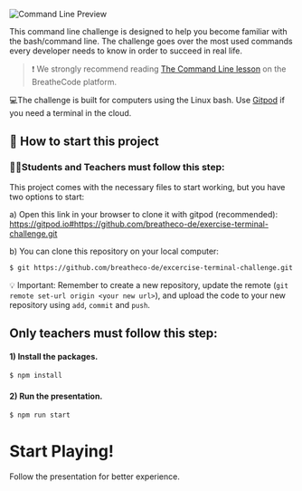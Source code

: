 ![Command Line Preview](https://raw.githubusercontent.com/breatheco-de/exercise-terminal-challenge/master/preview.png)

This command line challenge is designed to help you become familiar with the bash/command line. The challenge goes over the most used commands every developer needs to know in order to succeed in real life.

> :exclamation: We strongly recommend reading [The Command Line lesson](https://content.breatheco.de/en/lesson/the-command-line-the-terminal) on the BreatheCode platform.

💻The challenge is built for computers using the Linux bash. Use [Gitpod](https://gitpod.io) if you need a terminal in the cloud. 

## 🌱  How to start this project

### 👩‍🎓Students and Teachers must follow this step:

This project comes with the necessary files to start working, but you have two options to start:

a) Open this link in your browser to clone it with gitpod (recommended): https://gitpod.io#https://github.com/breatheco-de/exercise-terminal-challenge.git

b) You can clone this repository on your local computer:

```sh
$ git https://github.com/breatheco-de/excercise-terminal-challenge.git
```

💡 Important: Remember to create a new repository, update the remote (`git remote set-url origin <your new url>`), and upload the code to your new repository using `add`, `commit` and `push`.

## Only teachers must follow this step:

#### 1) Install the packages.

```sh
$ npm install
```

#### 2) Run the presentation.

```sh
$ npm run start
```

# Start Playing!

Follow the presentation for better experience.
